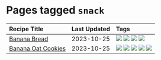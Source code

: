 # Pages tagged `snack`

|Recipe Title|Last Updated|Tags
|:---|:---|:---|
|[Banana Bread](../recipes/bananabread.md)|2023-10-25|[![](https://img.shields.io/badge/tag-baked-28ab17)](../tags/baked.md) [![](https://img.shields.io/badge/tag-dessert-8f457a)](../tags/dessert.md) [![](https://img.shields.io/badge/tag-snack-e5c1d4)](../tags/snack.md) [![](https://img.shields.io/badge/tag-vegan-acaf3f)](../tags/vegan.md)|
|[Banana Oat Cookies](../recipes/bananaoatcookies.md)|2023-10-25|[![](https://img.shields.io/badge/tag-baked-28ab17)](../tags/baked.md) [![](https://img.shields.io/badge/tag-breakfast-062ab)](../tags/breakfast.md) [![](https://img.shields.io/badge/tag-dessert-8f457a)](../tags/dessert.md) [![](https://img.shields.io/badge/tag-great-517a72)](../tags/great.md) [![](https://img.shields.io/badge/tag-snack-e5c1d4)](../tags/snack.md)|